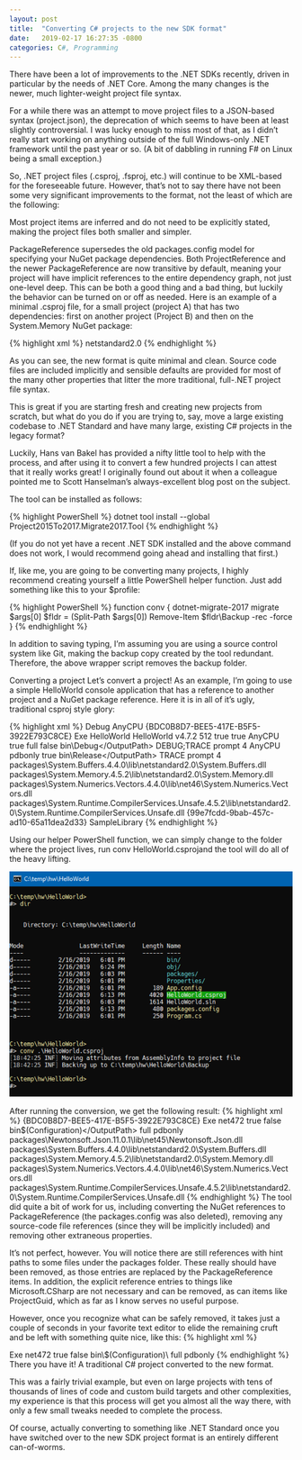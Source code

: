 ```yaml
---
layout: post
title:  "Converting C# projects to the new SDK format"
date:   2019-02-17 16:27:35 -0800
categories: C#, Programming
---
```

There have been a lot of improvements to the .NET SDKs recently, driven in particular by the needs of .NET Core. Among the many changes is the newer, much lighter-weight project file syntax.

For a while there was an attempt to move project files to a JSON-based syntax (project.json), the deprecation of which seems to have been at least slightly controversial. I was lucky enough to miss most of that, as I didn’t really start working on anything outside of the full Windows-only .NET framework until the past year or so. (A bit of dabbling in running F# on Linux being a small exception.)

So, .NET project files (.csproj, .fsproj, etc.) will continue to be XML-based for the foreseeable future. However, that’s not to say there have not been some very significant improvements to the format, not the least of which are the following:

Most project items are inferred and do not need to be explicitly stated, making the project files both smaller and simpler.

PackageReference supersedes the old packages.config model for specifying your NuGet package dependencies.
Both ProjectReference and the newer PackageReference are now transitive by default, meaning your project will have implicit references to the entire dependency graph, not just one-level deep. This can be both a good thing and a bad thing, but luckily the behavior can be turned on or off as needed.
Here is an example of a minimal .csproj file, for a small project (project A) that has two dependencies: first on another project (Project B) and then on the System.Memory NuGet package:

{% highlight xml %}
<Project Sdk="Microsoft.NET.Sdk">
    <PropertyGroup>
        <TargetFramework>netstandard2.0</TargetFramework>
    </PropertyGroup>
    <ItemGroup>
        <PackageReference Include="System.Memory" Version="4.5.2" />
    </ItemGroup>
    <ItemGroup>
        <ProjectReference Include="..\B\B.csproj" />
    </ItemGroup>
</Project>
{% endhighlight %}

As you can see, the new format is quite minimal and clean. Source code files are included implicitly and sensible defaults are provided for most of the many other properties that litter the more traditional, full-.NET project file syntax.

This is great if you are starting fresh and creating new projects from scratch, but what do you do if you are trying to, say, move a large existing codebase to .NET Standard and have many large, existing C# projects in the legacy format?

Luckily, Hans van Bakel has provided a nifty little tool to help with the process, and after using it to convert a few hundred projects I can attest that it really works great! I originally found out about it when a colleague pointed me to Scott Hanselman’s always-excellent blog post on the subject.

The tool can be installed as follows:

{% highlight PowerShell %}
dotnet tool install --global Project2015To2017.Migrate2017.Tool
{% endhighlight %}

(If you do not yet have a recent .NET SDK installed and the above command does not work, I would recommend going ahead and installing that first.)

If, like me, you are going to be converting many projects, I highly recommend creating yourself a little PowerShell helper function. Just add something like this to your $profile:

{% highlight PowerShell %}
function conv
{
    dotnet-migrate-2017 migrate $args[0]
    $fldr = (Split-Path $args[0])
    Remove-Item $fldr\Backup -rec -force
}
{% endhighlight %}

In addition to saving typing, I’m assuming you are using a source control system like Git, making the backup copy created by the tool redundant. Therefore, the above wrapper script removes the backup folder.

Converting a project
Let’s convert a project! As an example, I’m going to use a simple HelloWorld console application that has a reference to another project and a NuGet package reference. Here it is in all of it’s ugly, traditional csproj style glory:

{% highlight xml %}
<Project ToolsVersion="15.0" xmlns="http://schemas.microsoft.com/developer/msbuild/2003">
    <Import Project="$(MSBuildExtensionsPath)\$(MSBuildToolsVersion)\Microsoft.Common.props" Condition="Exists('$(MSBuildExtensionsPath)\$(MSBuildToolsVersion)\Microsoft.Common.props')" />
    <PropertyGroup>
        <Configuration Condition=" '$(Configuration)' == '' ">Debug</Configuration>
        <Platform Condition=" '$(Platform)' == '' ">AnyCPU</Platform>
        <ProjectGuid>{BDC0B8D7-BEE5-417E-B5F5-3922E793C8CE}</ProjectGuid>
        <OutputType>Exe</OutputType>
        <RootNamespace>HelloWorld</RootNamespace>
        <AssemblyName>HelloWorld</AssemblyName>
        <TargetFrameworkVersion>v4.7.2</TargetFrameworkVersion>
        <FileAlignment>512</FileAlignment>
        <AutoGenerateBindingRedirects>true</AutoGenerateBindingRedirects>
        <Deterministic>true</Deterministic>
    </PropertyGroup>
    <PropertyGroup Condition=" '$(Configuration)|$(Platform)' == 'Debug|AnyCPU' ">
        <PlatformTarget>AnyCPU</PlatformTarget>
        <DebugSymbols>true</DebugSymbols>
        <DebugType>full</DebugType>
        <Optimize>false</Optimize>
        <OutputPath>bin\Debug\</OutputPath>
        <DefineConstants>DEBUG;TRACE</DefineConstants>
        <ErrorReport>prompt</ErrorReport>
        <WarningLevel>4</WarningLevel>
    </PropertyGroup>
    <PropertyGroup Condition=" '$(Configuration)|$(Platform)' == 'Release|AnyCPU' ">
        <PlatformTarget>AnyCPU</PlatformTarget>
        <DebugType>pdbonly</DebugType>
        <Optimize>true</Optimize>
        <OutputPath>bin\Release\</OutputPath>
        <DefineConstants>TRACE</DefineConstants>
        <ErrorReport>prompt</ErrorReport>
        <WarningLevel>4</WarningLevel>
    </PropertyGroup>
    <ItemGroup>
        <Reference Include="System" />
        <Reference Include="System.Buffers, Version=4.0.2.0, Culture=neutral, PublicKeyToken=cc7b13ffcd2ddd51, processorArchitecture=MSIL">
        <HintPath>packages\System.Buffers.4.4.0\lib\netstandard2.0\System.Buffers.dll</HintPath>
        </Reference>
        <Reference Include="System.Core" />
        <Reference Include="System.Memory, Version=4.0.1.0, Culture=neutral, PublicKeyToken=cc7b13ffcd2ddd51, processorArchitecture=MSIL">
        <HintPath>packages\System.Memory.4.5.2\lib\netstandard2.0\System.Memory.dll</HintPath>
        </Reference>
        <Reference Include="System.Numerics" />
        <Reference Include="System.Numerics.Vectors, Version=4.1.3.0, Culture=neutral, PublicKeyToken=b03f5f7f11d50a3a, processorArchitecture=MSIL">
        <HintPath>packages\System.Numerics.Vectors.4.4.0\lib\net46\System.Numerics.Vectors.dll</HintPath>
        </Reference>
        <Reference Include="System.Runtime.CompilerServices.Unsafe, Version=4.0.4.1, Culture=neutral, PublicKeyToken=b03f5f7f11d50a3a, processorArchitecture=MSIL">
        <HintPath>packages\System.Runtime.CompilerServices.Unsafe.4.5.2\lib\netstandard2.0\System.Runtime.CompilerServices.Unsafe.dll</HintPath>
        </Reference>
        <Reference Include="System.Xml.Linq" />
        <Reference Include="System.Data.DataSetExtensions" />
        <Reference Include="Microsoft.CSharp" />
        <Reference Include="System.Data" />
        <Reference Include="System.Net.Http" />
        <Reference Include="System.Xml" />
    </ItemGroup>
    <ItemGroup>
        <Compile Include="Program.cs" />
        <Compile Include="Properties\AssemblyInfo.cs" />
    </ItemGroup>
    <ItemGroup>
        <None Include="App.config" />
        <None Include="packages.config" />
    </ItemGroup>
    <ItemGroup>
        <ProjectReference Include="..\SampleLibrary\SampleLibrary.csproj">
        <Project>{99e7fcdd-9bab-457c-ad10-65a11dea2d33}</Project>
        <Name>SampleLibrary</Name>
        </ProjectReference>
    </ItemGroup>
    <Import Project="$(MSBuildToolsPath)\Microsoft.CSharp.targets" />
</Project>
{% endhighlight %}

Using our helper PowerShell function, we can simply change to the folder where the project lives, run conv HelloWorld.csprojand the tool will do all of the heavy lifting.

![Prompt](/images/2019-02-17/prompt1.png)

After running the conversion, we get the following result:
{% highlight xml %}
<Project Sdk="Microsoft.NET.Sdk">
    <PropertyGroup>
        <ProjectGuid>{BDC0B8D7-BEE5-417E-B5F5-3922E793C8CE}</ProjectGuid>
        <OutputType>Exe</OutputType>
        <TargetFramework>net472</TargetFramework>
        <AutoGenerateBindingRedirects>true</AutoGenerateBindingRedirects>
        <GenerateAssemblyInfo>false</GenerateAssemblyInfo>
        <OutputPath>bin\$(Configuration)\</OutputPath>
    </PropertyGroup>
    <PropertyGroup Condition=" '$(Configuration)|$(Platform)' == 'Debug|AnyCPU' ">
        <DebugType>full</DebugType>
    </PropertyGroup>
    <PropertyGroup Condition=" '$(Configuration)|$(Platform)' == 'Release|AnyCPU' ">
        <DebugType>pdbonly</DebugType>
    </PropertyGroup>
    <ItemGroup>
        <PackageReference Include="Newtonsoft.Json" Version="11.0.1" />
        <PackageReference Include="System.Buffers" Version="4.4.0" />
        <PackageReference Include="System.Memory" Version="4.5.2" />
        <PackageReference Include="System.Numerics.Vectors" Version="4.4.0" />
        <PackageReference Include="System.Runtime.CompilerServices.Unsafe" Version="4.5.2" />
    </ItemGroup>
    <ItemGroup>
        <Reference Include="Newtonsoft.Json, Version=11.0.0.0, Culture=neutral, PublicKeyToken=30ad4fe6b2a6aeed, processorArchitecture=MSIL">
        <HintPath>packages\Newtonsoft.Json.11.0.1\lib\net45\Newtonsoft.Json.dll</HintPath>
        </Reference>
        <Reference Include="System.Buffers, Version=4.0.2.0, Culture=neutral, PublicKeyToken=cc7b13ffcd2ddd51, processorArchitecture=MSIL">
        <HintPath>packages\System.Buffers.4.4.0\lib\netstandard2.0\System.Buffers.dll</HintPath>
        </Reference>
        <Reference Include="System.Memory, Version=4.0.1.0, Culture=neutral, PublicKeyToken=cc7b13ffcd2ddd51, processorArchitecture=MSIL">
        <HintPath>packages\System.Memory.4.5.2\lib\netstandard2.0\System.Memory.dll</HintPath>
        </Reference>
        <Reference Include="System.Numerics.Vectors, Version=4.1.3.0, Culture=neutral, PublicKeyToken=b03f5f7f11d50a3a, processorArchitecture=MSIL">
        <HintPath>packages\System.Numerics.Vectors.4.4.0\lib\net46\System.Numerics.Vectors.dll</HintPath>
        </Reference>
        <Reference Include="System.Runtime.CompilerServices.Unsafe, Version=4.0.4.1, Culture=neutral, PublicKeyToken=b03f5f7f11d50a3a, processorArchitecture=MSIL">
        <HintPath>packages\System.Runtime.CompilerServices.Unsafe.4.5.2\lib\netstandard2.0\System.Runtime.CompilerServices.Unsafe.dll</HintPath>
        </Reference>
        <Reference Include="System.Data.DataSetExtensions" />
        <Reference Include="Microsoft.CSharp" />
        <Reference Include="System.Net.Http" />
    </ItemGroup>
    <ItemGroup>
        <ProjectReference Include="..\SampleLibrary\SampleLibrary.csproj" />
    </ItemGroup>
</Project>
{% endhighlight %}
The tool did quite a bit of work for us, including converting the NuGet references to PackageReference (the packages.config was also deleted), removing any source-code file references (since they will be implicitly included) and removing other extraneous properties.

It’s not perfect, however. You will notice there are still references with hint paths to some files under the packages folder. These really should have been removed, as those entries are replaced by the PackageReference items. In addition, the explicit reference entries to things like Microsoft.CSharp are not necessary and can be removed, as can items like ProjectGuid, which as far as I know serves no useful purpose.

However, once you recognize what can be safely removed, it takes just a couple of seconds in your favorite text editor to elide the remaining cruft and be left with something quite nice, like this:
{% highlight xml %}
<?xml version="1.0" encoding="utf-8"?>
<Project Sdk="Microsoft.NET.Sdk">
    <PropertyGroup>
        <OutputType>Exe</OutputType>
        <TargetFramework>net472</TargetFramework>
        <AutoGenerateBindingRedirects>true</AutoGenerateBindingRedirects>
        <GenerateAssemblyInfo>false</GenerateAssemblyInfo>
        <OutputPath>bin\$(Configuration)\</OutputPath>
    </PropertyGroup>
    <PropertyGroup Condition=" '$(Configuration)|$(Platform)' == 'Debug|AnyCPU' ">
        <DebugType>full</DebugType>
    </PropertyGroup>
    <PropertyGroup Condition=" '$(Configuration)|$(Platform)' == 'Release|AnyCPU' ">
        <DebugType>pdbonly</DebugType>
    </PropertyGroup>
    <ItemGroup>
        <PackageReference Include="Newtonsoft.Json" Version="11.0.1" />
        <PackageReference Include="System.Buffers" Version="4.4.0" />
        <PackageReference Include="System.Memory" Version="4.5.2" />
        <PackageReference Include="System.Numerics.Vectors" Version="4.4.0" />
        <PackageReference Include="System.Runtime.CompilerServices.Unsafe" Version="4.5.2" />
    </ItemGroup>
    <ItemGroup>
        <ProjectReference Include="..\SampleLibrary\SampleLibrary.csproj" />
    </ItemGroup>
</Project>
{% endhighlight %}
There you have it! A traditional C# project converted to the new format.

This was a fairly trivial example, but even on large projects with tens of thousands of lines of code and custom build targets and other complexities, my experience is that this process will get you almost all the way there, with only a few small tweaks needed to complete the process.

Of course, actually converting to something like .NET Standard once you have switched over to the new SDK project format is an entirely different can-of-worms.
